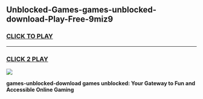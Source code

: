 
## Unblocked-Games-games-unblocked-download-Play-Free-9miz9
<h3>
<a href="https://premium76.site?title=games-unblocked-download&ref=23A">CLICK TO PLAY</a></h3>
<hr>

<h3>
<a href="https://premium76.site?title=games-unblocked-download&ref=23A">CLICK 2 PLAY</a>
  
</h3>

<a href="https://premium76.site?title=games-unblocked-download&ref=23A"><img src="https://clearcache.store/games.png"></a>


**games-unblocked-download games unblocked: Your Gateway to Fun and Accessible Online Gaming**
